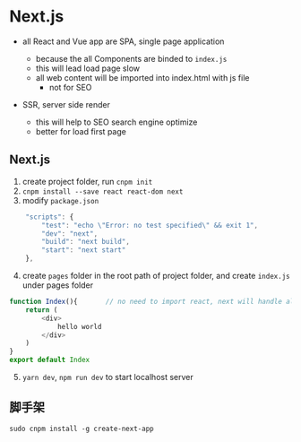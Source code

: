 # Next.js

- all React and Vue app are SPA, single page application
  - because the all Components are binded to `index.js`
  - this will lead load page slow
  - all web content will be imported into index.html with js file
    - not for SEO
    
- SSR, server side render
  - this will help to SEO search engine optimize
  - better for load first page

## Next.js

1. create project folder, run `cnpm init`
2. `cnpm install --save react react-dom next`
3. modify `package.json`
```javascript
    "scripts": {
        "test": "echo \"Error: no test specified\" && exit 1",
        "dev": "next",
        "build": "next build",
        "start": "next start"
    },
```
4. create `pages` folder in the root path of project folder, and create `index.js` under pages folder
```javascript
function Index(){       // no need to import react, next will handle all of this
    return (
        <div>
            hello world
        </div>
    )
}
export default Index
```
5. `yarn dev`, `npm run dev` to start localhost server 

## 脚手架

```
sudo cnpm install -g create-next-app
```




















